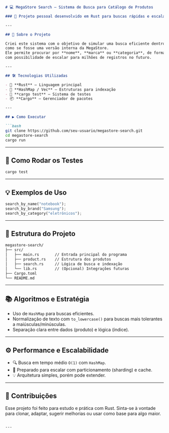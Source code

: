 ````markdown
# 💻 MegaStore Search — Sistema de Busca para Catálogo de Produtos

### 🚀 Projeto pessoal desenvolvido em Rust para buscas rápidas e escaláveis por produtos.

---

## 🧠 Sobre o Projeto

Criei este sistema com o objetivo de simular uma busca eficiente dentro de um catálogo de produtos, 
como se fosse uma versão interna da MegaStore. 
Ele permite procurar por **nome**, **marca** ou **categoria**, de forma rápida e 
com possibilidade de escalar para milhões de registros no futuro.

---

## 🛠️ Tecnologias Utilizadas

- 🦀 **Rust** — Linguagem principal
- 🧠 **HashMap / Vec** — Estruturas para indexação
- 🧪 **cargo test** — Sistema de testes
- 📦 **Cargo** — Gerenciador de pacotes

---

## ▶️ Como Executar

```bash
git clone https://github.com/seu-usuario/megastore-search.git
cd megastore-search
cargo run
````

---

## 🧪 Como Rodar os Testes

```bash
cargo test
```

---

## 💡 Exemplos de Uso

```rust
search_by_name("notebook");
search_by_brand("Samsung");
search_by_category("eletrônicos");
```

---

## 🧱 Estrutura do Projeto

```txt
megastore-search/
├── src/
│   ├── main.rs       // Entrada principal do programa
│   ├── product.rs    // Estrutura dos produtos
│   ├── search.rs     // Lógica de busca e indexação
│   └── lib.rs        // (Opcional) Integrações futuras
├── Cargo.toml
└── README.md
```

---

## 📚 Algoritmos e Estratégia

* Uso de `HashMap` para buscas eficientes.
* Normalização de texto com `to_lowercase()` para buscas mais tolerantes a maiúsculas/minúsculas.
* Separação clara entre dados (produto) e lógica (índice).

---

## ⚙️ Performance e Escalabilidade

* 🔍 Busca em tempo médio `O(1)` com `HashMap`.
* 💾 Preparado para escalar com particionamento (sharding) e cache.
* 💡 Arquitetura simples, porém pode extender.

---

## 🤝 Contribuições

Esse projeto foi feito para estudo e prática com Rust.
Sinta-se à vontade para clonar, adaptar, sugerir melhorias ou usar como base para algo maior.

```

---
```
